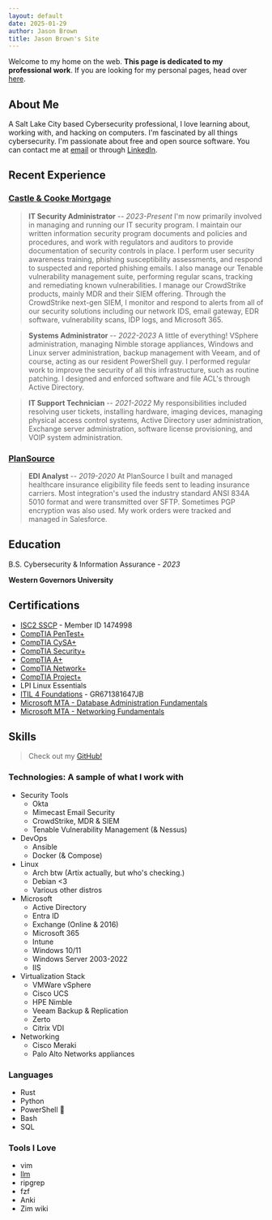 ```yaml
---
layout: default
date: 2025-01-29
author: Jason Brown
title: Jason Brown's Site
---
```


Welcome to my home on the web. **This page is dedicated to my professional work**. If you are looking for my personal pages, head over [here](/personal).

## About Me
A Salt Lake City based Cybersecurity professional, I love learning about, working with, and hacking on computers. I'm fascinated by all things cybersecurity. I'm passionate about free and open source software. You can contact me at [email](mailto:jason@jasonrbrown.dev) or through [LinkedIn](https://www.linkedin.com/in/jason-brown-a1a964138/).

## Recent Experience
### [Castle & Cooke Mortgage](https://castlecookemortgage.com)
> **IT Security Administrator** -- *2023-Present* I'm now primarily involved in managing and running our IT security program. I maintain our written information security program documents and policies and procedures, and work with regulators and auditors to provide documentation of security controls in place. I perform user security awareness training, phishing susceptibility assessments, and respond to suspected and reported phishing emails. I also manage our Tenable vulnerability management suite, performing regular scans, tracking and remediating known vulnerabilities. I manage our CrowdStrike products, mainly MDR and their SIEM offering. Through the CrowdStrike next-gen SIEM, I monitor and respond to alerts from all of our security solutions including our network IDS, email gateway, EDR software, vulnerability scans, IDP logs, and Microsoft 365.

> **Systems Administrator** -- *2022-2023* A little of everything! VSphere administration, managing Nimble storage appliances, Windows and Linux server administration, backup management with Veeam, and of course, acting as our resident PowerShell guy. I performed regular work to improve the security of all this infrastructure, such as routine patching. I designed and enforced software and file ACL's through Active Directory.

> **IT Support Technician** -- *2021-2022* My responsibilities included resolving user tickets, installing hardware, imaging devices, managing physical access control systems, Active Directory user administration, Exchange server administration, software license provisioning, and VOIP system administration.

### [PlanSource](https://plansource.com)
> **EDI Analyst** -- *2019-2020* At PlanSource I built and managed healthcare insurance eligibility file feeds sent to leading insurance carriers. Most integration's used the industry standard ANSI 834A 5010 format and were transmitted over SFTP. Sometimes PGP encryption was also used. My work orders were tracked and managed in Salesforce.

## Education
B.S. Cybersecurity & Information Assurance - *2023*

**Western Governors University**

## Certifications
* [ISC2 SSCP](https://www.credly.com/badges/e3593a73-90dc-4615-ae8b-27b8e7b25a59/public_url) - Member ID 1474998
* [CompTIA PenTest+](https://www.credly.com/badges/bd5fb32f-12c2-4bee-914f-f18b55b484fd/public_url)
* [CompTIA CySA+](https://www.credly.com/badges/01da7220-e128-4366-9f62-2a2976b2f723/public_url)
* [CompTIA Security+](https://www.credly.com/badges/e280cdd9-dc51-428d-8f67-d12b1e279ca6/public_url)
* [CompTIA A+](https://www.credly.com/badges/e7802eab-17bf-46c9-ba62-3c245e82370f/public_url)
* [CompTIA Network+](https://www.credly.com/badges/dccf5679-036a-449c-ba98-6c30f0c52a48/public_url)
* [CompTIA Project+](https://www.credly.com/badges/ec26deaa-2dbc-43c6-b7a9-842565966c0b/public_url)
* LPI Linux Essentials
* [ITIL 4 Foundations](https://www.peoplecert.org/for-corporations/certificate-verification-service) - GR671381647JB
* [Microsoft MTA - Database Administration Fundamentals](https://www.credly.com/badges/60b6e279-7a98-4b06-8b06-243a697b560f/public_url)
* [Microsoft MTA - Networking Fundamentals](https://www.credly.com/badges/88ed9237-0a83-4421-a22c-5a3ab1fd839e/public_url)

## Skills
> Check out my [GitHub!](https://github.com/noUsernamesLef7)

### Technologies: A sample of what I work with
* Security Tools
    * Okta
    * Mimecast Email Security
    * CrowdStrike, MDR & SIEM
    * Tenable Vulnerability Management (& Nessus)
* DevOps
    * Ansible
    * Docker (& Compose)
* Linux
    * Arch btw (Artix actually, but who's checking.)
    * Debian <3
    * Various other distros
* Microsoft 
    * Active Directory
    * Entra ID
    * Exchange (Online & 2016)
    * Microsoft 365
    * Intune
    * Windows 10/11
    * Windows Server 2003-2022
    * IIS
* Virtualization Stack
    * VMWare vSphere
    * Cisco UCS
    * HPE Nimble
    * Veeam Backup & Replication
    * Zerto
    * Citrix VDI
* Networking
    * Cisco Meraki
    * Palo Alto Networks appliances

### Languages
* Rust
* Python
* PowerShell 🧙
* Bash
* SQL

### Tools I Love
* vim
* [llm](https://github.com/simonw/llm)
* ripgrep
* fzf
* Anki
* Zim wiki
